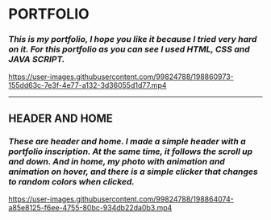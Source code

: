 # __PORTFOLIO__
### _This is my portfolio, I hope you like it because I tried very hard on it. For this portfolio as you can see I used HTML, CSS and JAVA SCRIPT._ ###
https://user-images.githubusercontent.com/99824788/198860973-155dd63c-7e3f-4e77-a132-3d36055d1d77.mp4
___
## __HEADER AND HOME__ ##
### _These are header and home. I made a simple header with a portfolio inscription. At the same time, it follows the scroll up and down. And in home, my photo with animation and animation on hover, and there is a simple clicker that changes to random colors when clicked._ ###
https://user-images.githubusercontent.com/99824788/198864074-a85e8125-f6ee-4755-80bc-934db22da0b3.mp4
